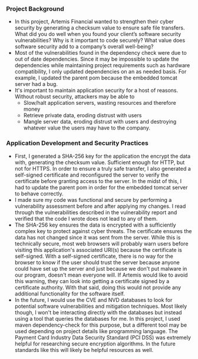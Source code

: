 ### Project Background
- In this project, Artemis Financial wanted to strengthen their cyber security by generating a checksum value to ensure safe file transfers. 
What did you do well when you found your client’s software security vulnerabilities? Why is it important to code securely? What value does software security add to a company’s overall well-being?
- Most of the vulnerabilities found in the dependency check were due to out of date dependencies. Since it may be impossible to update the dependencies while maintaining project requirements such as hardware compatibility, I only updated dependencies on an as needed basis. For example, I updated the parent pom because the embedded tomcat server had a bug.
- It's important to maintain application security for a host of reasons. Without robust security, attackers may be able to
  - Slow/halt application servers, wasting resources and therefore money
  - Retrieve private data, eroding distrust with users
  - Mangle server data, eroding distrust with users and destroying whatever value the users may have to the company. 
### Application Development and Security Practices
- First, I generated a SHA-256 key for the application the encrypt the data with, generating the checksum value. Sufficient enough for HTTP, but not for HTTPS. In order to ensure a truly safe transfer, I also generated a self-signed certificate and reconfigured the server to verify the certificate before granting access to the server. In the midst of this, I had to update the parent pom in order for the embedded tomcat server to behave correctly.
- I made sure my code was functional and secure by performing a vulnerability assessment before and after applying my changes. I read through the vulnerabilities described in the vulnerability report and verified that the code I wrote does not lead to any of them.  
- The SHA-256 key ensures the data is encrypted with a sufficiently complex key to protect against cyber threats. The certificate ensures the data has not changed since it was sent from the server. While this is technically secure, most web browsers will probably warn users before visiting this application's associated URI(s) because the certificate is self-signed. With a self-signed certificate, there is no way for the browser to know if the user should trust the server because anyone could have set up the server and just because we don't put malware in our program, doesn't mean everyone will. If Artemis would like to avoid this warning, they can look into getting a certificate signed by a certificate authority. With that said, doing this would not provide any additional functionality for the software itself.
- In the future, I would use the CVE and NVD databases to look for potential software vulnerabilities and mitigation techniques. Most likely though, I won't be interacting directly with the databases but instead using a tool that queries the databases for me. In this project, I used maven dependency-check for this purpose, but a different tool may be used depending on project details like programming language. The Payment Card Industry Data Security Standard (PCI DSS) was extremely helpful for researching secure encryption algorithms. In the future standards like this will likely be helpful resources as well.
